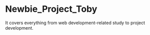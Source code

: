 # Newbie_Project_Toby
It covers everything from web development-related study to project development.
